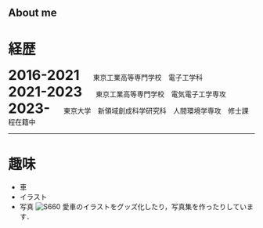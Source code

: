 ## About me
# 経歴
**<span style="font-size: 200%;">2016-2021</span>**　　東京工業高等専門学校　電子工学科  
**<span style="font-size: 200%;">2021-2023</span>**　　東京工業高等専門学校　電気電子工学専攻  
**<span style="font-size: 200%;">2023-</span>**　　東京大学　新領域創成科学研究科　人間環境学専攻　修士課程在籍中

------
# 趣味
* 車
* イラスト
* 写真
![S660](https://github.com/kawayossi/kawayossi.github.io/blob/img/S660.jpg?raw=true)
愛車のイラストをグッズ化したり，写真集を作ったりしています．
